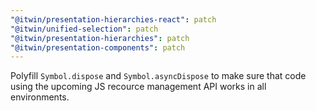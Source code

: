 ```yaml
---
"@itwin/presentation-hierarchies-react": patch
"@itwin/unified-selection": patch
"@itwin/presentation-hierarchies": patch
"@itwin/presentation-components": patch
---
```


Polyfill `Symbol.dispose` and `Symbol.asyncDispose` to make sure that code using the upcoming JS recource management API works in all environments.
